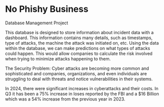 # No Phishy Business
Database Management Project

This database is designed to store information about incident data with a dashboard. This information contains many details, such as timestamps, type of attacks, the machine the attack was initiated on, etc. Using the data within the database, we can make predictions on what types of attacks could happen. This would allow companies to calculate the risk involved when trying to minimize attacks happening to them.

The Security Problem: Cyber attacks are becoming more common and sophisticated and companies, organizations, and even individuals are struggling to deal with threats and notice vulnerabilities in their systems.


In 2024, there were significant increases in cyberattacks and their costs.
In Q3 it has been a 75% increase in loses reported by the FBI and a $16 Billion which was a 54% increase from the previous year in 2023.

